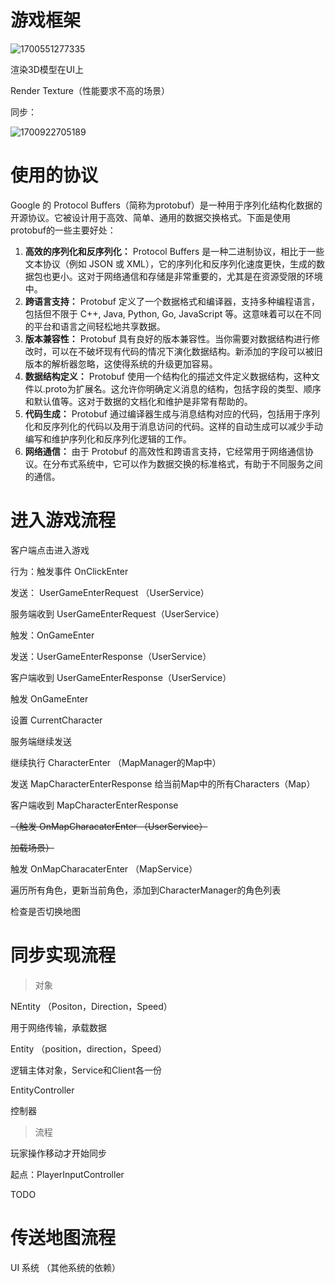 # 游戏框架

![1700551277335](image/MMO/1700551277335.png)

渲染3D模型在UI上

Render Texture（性能要求不高的场景）

同步：

![1700922705189](image/MMO/1700922705189.png)

# 使用的协议

Google 的 Protocol Buffers（简称为protobuf）是一种用于序列化结构化数据的开源协议。它被设计用于高效、简单、通用的数据交换格式。下面是使用protobuf的一些主要好处：

1. **高效的序列化和反序列化：** Protocol Buffers 是一种二进制协议，相比于一些文本协议（例如 JSON 或 XML），它的序列化和反序列化速度更快，生成的数据包也更小。这对于网络通信和存储是非常重要的，尤其是在资源受限的环境中。
2. **跨语言支持：** Protobuf 定义了一个数据格式和编译器，支持多种编程语言，包括但不限于 C++, Java, Python, Go, JavaScript 等。这意味着可以在不同的平台和语言之间轻松地共享数据。
3. **版本兼容性：** Protobuf 具有良好的版本兼容性。当你需要对数据结构进行修改时，可以在不破坏现有代码的情况下演化数据结构。新添加的字段可以被旧版本的解析器忽略，这使得系统的升级更加容易。
4. **数据结构定义：** Protobuf 使用一个结构化的描述文件定义数据结构，这种文件以.proto为扩展名。这允许你明确定义消息的结构，包括字段的类型、顺序和默认值等。这对于数据的文档化和维护是非常有帮助的。
5. **代码生成：** Protobuf 通过编译器生成与消息结构对应的代码，包括用于序列化和反序列化的代码以及用于消息访问的代码。这样的自动生成可以减少手动编写和维护序列化和反序列化逻辑的工作。
6. **网络通信：** 由于 Protobuf 的高效性和跨语言支持，它经常用于网络通信协议。在分布式系统中，它可以作为数据交换的标准格式，有助于不同服务之间的通信。

# 进入游戏流程

客户端点击进入游戏

行为：触发事件 OnClickEnter

发送： UserGameEnterRequest （UserService）

服务端收到 UserGameEnterRequest（UserService）

触发：OnGameEnter

发送：UserGameEnterResponse（UserService）

客户端收到 UserGameEnterResponse（UserService）

触发 OnGameEnter

设置 CurrentCharacter

服务端继续发送

继续执行 CharacterEnter （MapManager的Map中）

发送 MapCharacterEnterResponse 给当前Map中的所有Characters（Map）

客户端收到 MapCharacterEnterResponse

~~（触发 OnMapCharacaterEnter （UserService）~~

~~加载场景）~~

触发 OnMapCharacaterEnter （MapService）

遍历所有角色，更新当前角色，添加到CharacterManager的角色列表

检查是否切换地图

# 同步实现流程

> 对象

NEntity （Positon，Direction，Speed）

用于网络传输，承载数据

Entity （position，direction，Speed）

逻辑主体对象，Service和Client各一份

EntityController

控制器

> 流程

玩家操作移动才开始同步

起点：PlayerInputController


TODO


# 传送地图流程


UI 系统 （其他系统的依赖）
